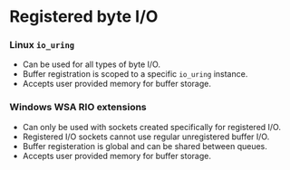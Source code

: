 # Registered byte I/O

### Linux `io_uring`
* Can be used for all types of byte I/O.
* Buffer registration is scoped to a specific `io_uring` instance.
* Accepts user provided memory for buffer storage.

### Windows WSA RIO extensions
* Can only be used with sockets created specifically for registered I/O.
* Registered I/O sockets cannot use regular unregistered buffer I/O.
* Buffer registeration is global and can be shared between queues.
* Accepts user provided memory for buffer storage.
